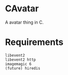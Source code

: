 CAvatar
=======

A avatar thing in C.

Requirements
============

	libevent2
	libevent2 http
	imagemagic 6
	(future) hiredis
